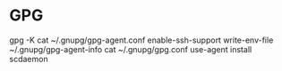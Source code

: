 # GPG

gpg -K
cat ~/.gnupg/gpg-agent.conf 
    enable-ssh-support
    write-env-file ~/.gnupg/gpg-agent-info
cat ~/.gnupg/gpg.conf 
    use-agent
install scdaemon


